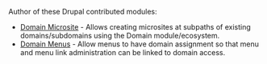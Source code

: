 Author of these Drupal contributed modules:
* [Domain Microsite](https://www.drupal.org/project/domain_microsite) - Allows creating microsites at subpaths of existing domains/subdomains using the Domain module/ecosystem.
* [Domain Menus](https://www.drupal.org/project/domain_menus) - Allow menus to have domain assignment so that menu and menu link administration can be linked to domain access.
